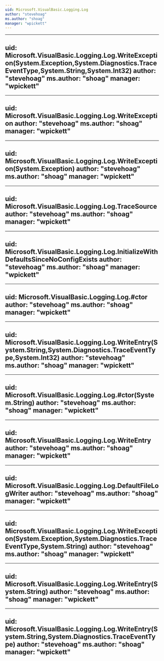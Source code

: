 ```yaml
---
uid: Microsoft.VisualBasic.Logging.Log
author: "stevehoag"
ms.author: "shoag"
manager: "wpickett"
---
```


---
uid: Microsoft.VisualBasic.Logging.Log.WriteException(System.Exception,System.Diagnostics.TraceEventType,System.String,System.Int32)
author: "stevehoag"
ms.author: "shoag"
manager: "wpickett"
---

---
uid: Microsoft.VisualBasic.Logging.Log.WriteException
author: "stevehoag"
ms.author: "shoag"
manager: "wpickett"
---

---
uid: Microsoft.VisualBasic.Logging.Log.WriteException(System.Exception)
author: "stevehoag"
ms.author: "shoag"
manager: "wpickett"
---

---
uid: Microsoft.VisualBasic.Logging.Log.TraceSource
author: "stevehoag"
ms.author: "shoag"
manager: "wpickett"
---

---
uid: Microsoft.VisualBasic.Logging.Log.InitializeWithDefaultsSinceNoConfigExists
author: "stevehoag"
ms.author: "shoag"
manager: "wpickett"
---

---
uid: Microsoft.VisualBasic.Logging.Log.#ctor
author: "stevehoag"
ms.author: "shoag"
manager: "wpickett"
---

---
uid: Microsoft.VisualBasic.Logging.Log.WriteEntry(System.String,System.Diagnostics.TraceEventType,System.Int32)
author: "stevehoag"
ms.author: "shoag"
manager: "wpickett"
---

---
uid: Microsoft.VisualBasic.Logging.Log.#ctor(System.String)
author: "stevehoag"
ms.author: "shoag"
manager: "wpickett"
---

---
uid: Microsoft.VisualBasic.Logging.Log.WriteEntry
author: "stevehoag"
ms.author: "shoag"
manager: "wpickett"
---

---
uid: Microsoft.VisualBasic.Logging.Log.DefaultFileLogWriter
author: "stevehoag"
ms.author: "shoag"
manager: "wpickett"
---

---
uid: Microsoft.VisualBasic.Logging.Log.WriteException(System.Exception,System.Diagnostics.TraceEventType,System.String)
author: "stevehoag"
ms.author: "shoag"
manager: "wpickett"
---

---
uid: Microsoft.VisualBasic.Logging.Log.WriteEntry(System.String)
author: "stevehoag"
ms.author: "shoag"
manager: "wpickett"
---

---
uid: Microsoft.VisualBasic.Logging.Log.WriteEntry(System.String,System.Diagnostics.TraceEventType)
author: "stevehoag"
ms.author: "shoag"
manager: "wpickett"
---
